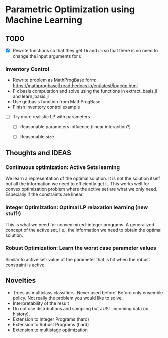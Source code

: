 # Parametric Optimization using Machine Learning


## TODO

- [x] Rewrite functions so that they get `lb` and `ub` so that there is no need to change the input arguments for `b`


### Inventory Control
- Rewrite problem as MathProgBase form: https://mathprogbasejl.readthedocs.io/en/latest/lpqcqp.html
- Fix basis computation and solve using the functions in extract_basis.jl and learn_basis.jl
- Use getbasis function from MathProgBase
- Finish Inventory control example


- [ ] Try more realistic LP with parameters
  - [ ] Reasonable parameters influence (linear interaction?)
  - [ ] Reasonable size


## Thoughts and IDEAS

### Continuous optimization: Active Sets learning
We learn a representation of the optimal solution. It is not the solution itself but all the information we need to efficiently get it.
This works well for convex optimization problem where the active set are what we only need. Especially if the constraints are linear.

### Integer Optimization: Optimal LP relaxation learning (new stuff!)
This is what we need for convex mixed-integer programs. A generalized concept of the active set, i.e., the information we need to obtain the
optimal solution.

### Robust Optimization: Learn the worst case parameter values
Similar to active set: value of the parameter that is hit when the robust constraint is active.

## Novelties
- Trees as multiclass classifiers. Never used before! Before only ensemble policy. Not really the problem you would like to solve.
- Interpretability of the result
- Do not use distributions and sampling but JUST incoming data (or history).
- Extension to Integer Programs (hard)
- Extension to Robust Programs (hard)
- Extension to multistage optimization
